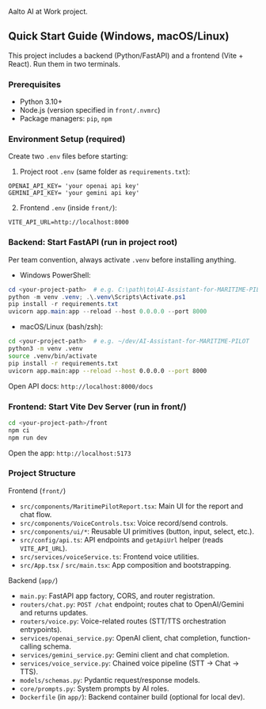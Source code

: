 Aalto AI at Work project.

## Quick Start Guide (Windows, macOS/Linux)

This project includes a backend (Python/FastAPI) and a frontend (Vite + React). Run them in two terminals.

### Prerequisites
- Python 3.10+
- Node.js (version specified in `front/.nvmrc`)
- Package managers: `pip`, `npm`

### Environment Setup (required)
Create two `.env` files before starting:

1) Project root `.env` (same folder as `requirements.txt`):

```
OPENAI_API_KEY= 'your openai api key'
GEMINI_API_KEY= 'your gemini api key'
```

2) Frontend `.env` (inside `front/`):

```
VITE_API_URL=http://localhost:8000
```

### Backend: Start FastAPI (run in project root)
Per team convention, always activate `.venv` before installing anything.

- Windows PowerShell:

```powershell
cd <your-project-path>  # e.g. C:\path\to\AI-Assistant-for-MARITIME-PILOT
python -m venv .venv; .\.venv\Scripts\Activate.ps1
pip install -r requirements.txt
uvicorn app.main:app --reload --host 0.0.0.0 --port 8000
```

- macOS/Linux (bash/zsh):

```bash
cd <your-project-path>  # e.g. ~/dev/AI-Assistant-for-MARITIME-PILOT
python3 -m venv .venv
source .venv/bin/activate
pip install -r requirements.txt
uvicorn app.main:app --reload --host 0.0.0.0 --port 8000
```

Open API docs: `http://localhost:8000/docs`

### Frontend: Start Vite Dev Server (run in front/)

```bash
cd <your-project-path>/front
npm ci
npm run dev
```

Open the app: `http://localhost:5173`

### Project Structure

Frontend (`front/`)
- `src/components/MaritimePilotReport.tsx`: Main UI for the report and chat flow.
- `src/components/VoiceControls.tsx`: Voice record/send controls.
- `src/components/ui/*`: Reusable UI primitives (button, input, select, etc.).
- `src/config/api.ts`: API endpoints and `getApiUrl` helper (reads `VITE_API_URL`).
- `src/services/voiceService.ts`: Frontend voice utilities.
- `src/App.tsx` / `src/main.tsx`: App composition and bootstrapping.

Backend (`app/`)
- `main.py`: FastAPI app factory, CORS, and router registration.
- `routers/chat.py`: `POST /chat` endpoint; routes chat to OpenAI/Gemini and returns updates.
- `routers/voice.py`: Voice-related routes (STT/TTS orchestration entrypoints).
- `services/openai_service.py`: OpenAI client, chat completion, function-calling schema.
- `services/gemini_service.py`: Gemini client and chat completion.
- `services/voice_service.py`: Chained voice pipeline (STT -> Chat -> TTS).
- `models/schemas.py`: Pydantic request/response models.
- `core/prompts.py`: System prompts by AI roles.
- `Dockerfile` (in `app/`): Backend container build (optional for local dev).
